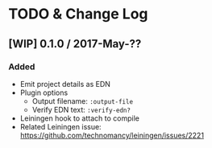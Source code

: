 # TODO & Change Log

## [WIP] 0.1.0 / 2017-May-??
### Added
- Emit project details as EDN
- Plugin options
  - Output filename: `:output-file`
  - Verify EDN text: `:verify-edn?`
- Leiningen hook to attach to compile
- Related Leiningen issue: https://github.com/technomancy/leiningen/issues/2221
